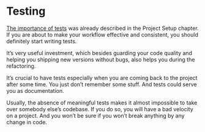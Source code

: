 # Testing

[The importance of tests](../project-setup/testing.md) was already described in the Project Setup chapter. If you are about to make your workflow effective and consistent, you should definitely start writing tests.

It’s very useful investment, which besides guarding your code quality and helping you shipping new versions without bugs, also helps you during the refactoring.

It’s crucial to have tests especially when you are coming back to the project after some time. You just don’t remember some stuff. And tests could serve you as documentation.

Usually, the absence of meaningful tests makes it almost impossible to take over somebody else’s codebase. If you do so, you will have a bad velocity on a project. And you won’t be sure if you won’t break anything by any change in code.
